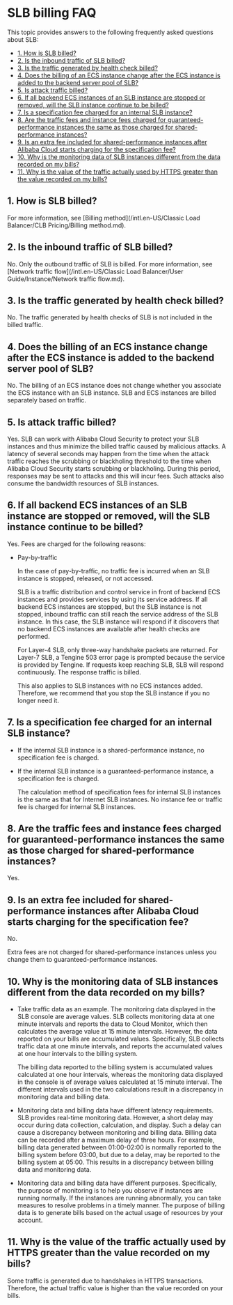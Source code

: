 # SLB billing FAQ

This topic provides answers to the following frequently asked questions about SLB:

-   [1. How is SLB billed?](#section_tjm_3mx_wdb)
-   [2. Is the inbound traffic of SLB billed?](#section_bhr_jmx_wdb)
-   [3. Is the traffic generated by health check billed?](#section_jpf_4mx_wdb)
-   [4. Does the billing of an ECS instance change after the ECS instance is added to the backend server pool of SLB?](#section_bp4_pmx_wdb)
-   [5. Is attack traffic billed?](#section_hph_rmx_wdb)
-   [6. If all backend ECS instances of an SLB instance are stopped or removed, will the SLB instance continue to be billed?](#section_vbl_smx_wdb)
-   [7. Is a specification fee charged for an internal SLB instance?](#section_7)
-   [8. Are the traffic fees and instance fees charged for guaranteed-performance instances the same as those charged for shared-performance instances?](#section_8)
-   [9. Is an extra fee included for shared-performance instances after Alibaba Cloud starts charging for the specification fee?](#section_9)
-   [10. Why is the monitoring data of SLB instances different from the data recorded on my bills?](#section_10)
-   [11. Why is the value of the traffic actually used by HTTPS greater than the value recorded on my bills?](#section_11)

## 1. How is SLB billed?

For more information, see [Billing method](/intl.en-US/Classic Load Balancer/CLB Pricing/Billing method.md).

## 2. Is the inbound traffic of SLB billed?

No. Only the outbound traffic of SLB is billed. For more information, see [Network traffic flow](/intl.en-US/Classic Load Balancer/User Guide/Instance/Network traffic flow.md).

## 3. Is the traffic generated by health check billed?

No. The traffic generated by health checks of SLB is not included in the billed traffic.

## 4. Does the billing of an ECS instance change after the ECS instance is added to the backend server pool of SLB?

No. The billing of an ECS instance does not change whether you associate the ECS instance with an SLB instance. SLB and ECS instances are billed separately based on traffic.

## 5. Is attack traffic billed?

Yes. SLB can work with Alibaba Cloud Security to protect your SLB instances and thus minimize the billed traffic caused by malicious attacks. A latency of several seconds may happen from the time when the attack traffic reaches the scrubbing or blackholing threshold to the time when Alibaba Cloud Security starts scrubbing or blackholing. During this period, responses may be sent to attacks and this will incur fees. Such attacks also consume the bandwidth resources of SLB instances.

## 6. If all backend ECS instances of an SLB instance are stopped or removed, will the SLB instance continue to be billed?

Yes. Fees are charged for the following reasons:

-   Pay-by-traffic

    In the case of pay-by-traffic, no traffic fee is incurred when an SLB instance is stopped, released, or not accessed.

    SLB is a traffic distribution and control service in front of backend ECS instances and provides services by using its service address. If all backend ECS instances are stopped, but the SLB instance is not stopped, inbound traffic can still reach the service address of the SLB instance. In this case, the SLB instance will respond if it discovers that no backend ECS instances are available after health checks are performed.

    For Layer-4 SLB, only three-way handshake packets are returned. For Layer-7 SLB, a Tengine 503 error page is prompted because the service is provided by Tengine. If requests keep reaching SLB, SLB will respond continuously. The response traffic is billed.

    This also applies to SLB instances with no ECS instances added. Therefore, we recommend that you stop the SLB instance if you no longer need it.


## 7. Is a specification fee charged for an internal SLB instance?

-   If the internal SLB instance is a shared-performance instance, no specification fee is charged.
-   If the internal SLB instance is a guaranteed-performance instance, a specification fee is charged.

    The calculation method of specification fees for internal SLB instances is the same as that for Internet SLB instances. No instance fee or traffic fee is charged for internal SLB instances.


## 8. Are the traffic fees and instance fees charged for guaranteed-performance instances the same as those charged for shared-performance instances?

Yes.

## 9. Is an extra fee included for shared-performance instances after Alibaba Cloud starts charging for the specification fee?

No.

Extra fees are not charged for shared-performance instances unless you change them to guaranteed-performance instances.



## 10. Why is the monitoring data of SLB instances different from the data recorded on my bills?

-   Take traffic data as an example. The monitoring data displayed in the SLB console are average values. SLB collects monitoring data at one minute intervals and reports the data to Cloud Monitor, which then calculates the average value at 15 minute intervals. However, the data reported on your bills are accumulated values. Specifically, SLB collects traffic data at one minute intervals, and reports the accumulated values at one hour intervals to the billing system.

    The billing data reported to the billing system is accumulated values calculated at one hour intervals, whereas the monitoring data displayed in the console is of average values calculated at 15 minute interval. The different intervals used in the two calculations result in a discrepancy in monitoring data and billing data.

-   Monitoring data and billing data have different latency requirements. SLB provides real-time monitoring data. However, a short delay may occur during data collection, calculation, and display. Such a delay can cause a discrepancy between monitoring and billing data. Billing data can be recorded after a maximum delay of three hours. For example, billing data generated between 01:00-02:00 is normally reported to the billing system before 03:00, but due to a delay, may be reported to the billing system at 05:00. This results in a discrepancy between billing data and monitoring data.
-   Monitoring data and billing data have different purposes. Specifically, the purpose of monitoring is to help you observe if instances are running normally. If the instances are running abnormally, you can take measures to resolve problems in a timely manner. The purpose of billing data is to generate bills based on the actual usage of resources by your account.

## 11. Why is the value of the traffic actually used by HTTPS greater than the value recorded on my bills?

Some traffic is generated due to handshakes in HTTPS transactions. Therefore, the actual traffic value is higher than the value recorded on your bills.

